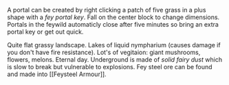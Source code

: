 A portal can be created by right clicking a patch of five grass in a plus shape with a *fey portal key*. Fall on the center block to change dimensions. Portals in the feywild automaticly close after five minutes so bring an extra portal key or get out quick.

Quite flat grassy landscape. Lakes of liquid nympharium (causes damage if you don't have fire resistance). Lot's of vegitaion: giant mushrooms, flowers, melons. Eternal day. Underground is made of *solid fairy dust* which is slow to break but vulnerable to explosions. Fey steel ore can be found and made into [[Feysteel Armour]].